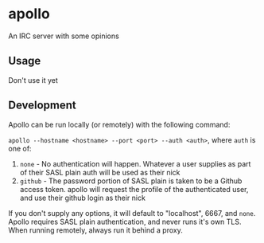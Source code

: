 # apollo

An IRC server with some opinions

## Usage

Don't use it yet

## Development

Apollo can be run locally (or remotely) with the following command:

`apollo --hostname <hostname> --port <port> --auth <auth>`, where `auth` is one
of:

1. `none` - No authentication will happen. Whatever a user supplies as part of
their SASL plain auth will be used as their nick
2. `github` - The password portion of SASL plain is taken to be a Github access
token. apollo will request the profile of the authenticated user, and use their
github login as their nick

If you don't supply any options, it will default to "localhost", 6667, and
`none`. Apollo requires SASL plain authentication, and never runs it's own TLS.
When running remotely, always run it behind a proxy.
